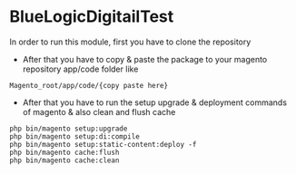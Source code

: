 # BlueLogicDigitailTest

In order to run this module, first you have to clone the repository

- After that you have to copy & paste the package to your magento repository app/code folder like

`Magento_root/app/code/{copy paste here}
`

- After that you have to run the setup upgrade & deployment commands of magento & also clean and flush cache

`php bin/magento setup:upgrade`
\
`php bin/magento setup:di:compile`
\
`php bin/magento setup:static-content:deploy -f`
\
`php bin/magento cache:flush`
\
`php bin/magento cache:clean`

